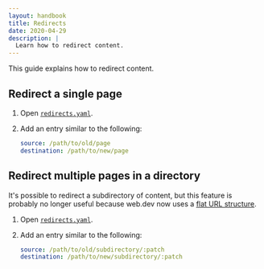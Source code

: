 ```yaml
---
layout: handbook
title: Redirects
date: 2020-04-29
description: |
  Learn how to redirect content.
---
```


This guide explains how to redirect content.

## Redirect a single page

1. Open [`redirects.yaml`][source].
1. Add an entry similar to the following:

   ```yaml
   source: /path/to/old/page
   destination: /path/to/new/page
   ```

## Redirect multiple pages in a directory

It's possible to redirect a subdirectory of content, but this feature
is probably no longer useful because web.dev now uses a [flat URL structure][flat].

1. Open [`redirects.yaml`][source].
1. Add an entry similar to the following:

   ```yaml
   source: /path/to/old/subdirectory/:patch
   destination: /path/to/new/subdirectory/:patch
   ```

[source]: https://github.com/GoogleChrome/web.dev/blob/master/redirects.yaml
[flat]: https://joeyhoer.com/flat-vs-hierarchical-url-structure-420f178c
